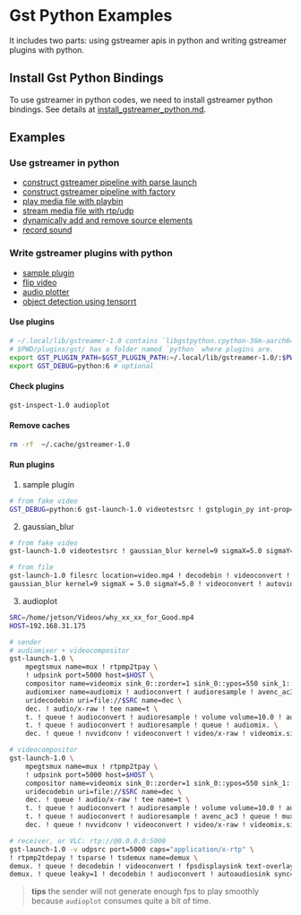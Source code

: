 # Gst Python Examples

It includes two parts: using gstreamer apis in python and writing gstreamer plugins with python.

## Install Gst Python Bindings

To use gstreamer in python codes, we need to install gstreamer python bindings. See details at [install_gstreamer_python.md](https://gist.github.com/liviaerxin/9934a5780f5d3fe5402d5986fc32d070#file-install_gstreamer_python-md).

## Examples

### Use gstreamer in python

- [construct gstreamer pipeline with parse launch](./pipeline_with_parse_launch.py)
- [construct gstreamer pipeline with factory](./pipeline_with_factory.py)
- [play media file with playbin](./helloworld.py)
- [stream media file with rtp/udp](./mp4_to_rtp.py)
- [dynamically add and remove source elements](./dynamic_src.py)
- [record sound](./record_sound.py)

### Write gstreamer plugins with python

- [sample plugin](./plugins/gst/python/gstplugin_sample.py)
- [flip video](./plugins/gst/python/gstflip.py)
- [audio plotter](./plugins/gst/python/audioplot.py)
- [object detection using tensorrt](./plugins/gst/python/gst_object_detection.py)

#### Use plugins

```sh
# ~/.local/lib/gstreamer-1.0 contains `libgstpython.cpython-36m-aarch64-linux-gnu.so`.
# $PWD/plugins/gst/ has a folder named `python` where plugins are.
export GST_PLUGIN_PATH=$GST_PLUGIN_PATH:~/.local/lib/gstreamer-1.0/:$PWD/plugins/gst/
export GST_DEBUG=python:6 # optional
```

#### Check plugins

```sh
gst-inspect-1.0 audioplot
```

#### Remove caches

```sh
rm -rf  ~/.cache/gstreamer-1.0
```

#### Run plugins

1. sample plugin

```sh
# from fake video
GST_DEBUG=python:6 gst-launch-1.0 videotestsrc ! gstplugin_py int-prop=100 float-prop=0.2 bool-prop=True str-prop="set" ! fakesink
```

2. gaussian_blur

```sh
# from fake video
gst-launch-1.0 videotestsrc ! gaussian_blur kernel=9 sigmaX=5.0 sigmaY=5.0 ! videoconvert ! autovideosink

# from file
gst-launch-1.0 filesrc location=video.mp4 ! decodebin ! videoconvert ! \
gaussian_blur kernel=9 sigmaX = 5.0 sigmaY=5.0 ! videoconvert ! autovideosink
```

3. audioplot

```sh
SRC=/home/jetson/Videos/why_xx_xx_for_Good.mp4
HOST=192.168.31.175

# sender
# audiomixer + videocompositor
gst-launch-1.0 \
    mpegtsmux name=mux ! rtpmp2tpay \
    ! udpsink port=5000 host=$HOST \
    compositor name=videomix sink_0::zorder=1 sink_0::ypos=550 sink_1::zorder=0 ! videoconvert ! omxh264enc insert-sps-pps=true bitrate=16000000 ! h264parse ! queue ! mux. \
    audiomixer name=audiomix ! audioconvert ! audioresample ! avenc_ac3 ! queue ! mux. \
    uridecodebin uri=file://$SRC name=dec \
    dec. ! audio/x-raw ! tee name=t \
    t. ! queue ! audioconvert ! audioresample ! volume volume=10.0 ! audioplot window-duration=0.01 ! 'video/x-raw, width=1280, height=150' ! videomix.sink_0 \
    t. ! queue ! audioconvert ! audioresample ! queue ! audiomix. \
    dec. ! queue ! nvvidconv ! videoconvert ! video/x-raw ! videomix.sink_1

# videocompositor
gst-launch-1.0 \
    mpegtsmux name=mux ! rtpmp2tpay \
    ! udpsink port=5000 host=$HOST \
    compositor name=videomix sink_0::zorder=1 sink_0::ypos=550 sink_1::zorder=0 ! videoconvert ! omxh264enc insert-sps-pps=true bitrate=16000000 ! h264parse ! queue ! mux. \
    uridecodebin uri=file://$SRC name=dec \
    dec. ! queue ! audio/x-raw ! tee name=t \
    t. ! queue ! audioconvert ! audioresample ! volume volume=10.0 ! audioplot window-duration=0.01 ! 'video/x-raw, width=1280, height=150' ! videomix.sink_0 \
    t. ! queue ! audioconvert ! audioresample ! avenc_ac3 ! queue ! mux. \
    dec. ! queue ! nvvidconv ! videoconvert ! video/x-raw ! videomix.sink_1
```

```sh
# receiver, or VLC: rtp://@0.0.0.0:5000
gst-launch-1.0 -v udpsrc port=5000 caps="application/x-rtp" \
! rtpmp2tdepay ! tsparse ! tsdemux name=demux \
demux. ! queue ! decodebin ! videoconvert ! fpsdisplaysink text-overlay=false sync=false \
demux. ! queue leaky=1 ! decodebin ! audioconvert ! autoaudiosink sync=false
```

> **tips**
> the sender will not generate enough fps to play smoothly because `audioplot` consumes quite a bit of time.
